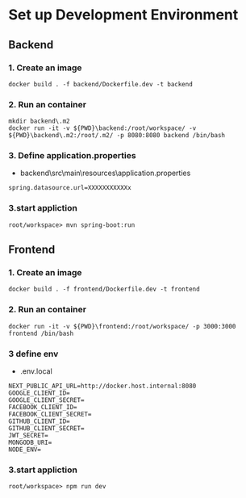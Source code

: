 # Set up Development Environment

## Backend

### 1. Create an image
```
docker build . -f backend/Dockerfile.dev -t backend
```

### 2. Run an container
```
mkdir backend\.m2
docker run -it -v ${PWD}\backend:/root/workspace/ -v ${PWD}\backend\.m2:/root/.m2/ -p 8080:8080 backend /bin/bash
```

### 3. Define application.properties

- backend\src\main\resources\application.properties
```
spring.datasource.url=XXXXXXXXXXXx
```

### 3.start appliction
```
root/workspace> mvn spring-boot:run
```

## Frontend


### 1. Create an image
```
docker build . -f frontend/Dockerfile.dev -t frontend
```

### 2. Run an container
```
docker run -it -v ${PWD}\frontend:/root/workspace/ -p 3000:3000 frontend /bin/bash
```


### 3 define env

- .env.local
```
NEXT_PUBLIC_API_URL=http://docker.host.internal:8080
GOOGLE_CLIENT_ID=
GOOGLE_CLIENT_SECRET=
FACEBOOK_CLIENT_ID=
FACEBOOK_CLIENT_SECRET=
GITHUB_CLIENT_ID=
GITHUB_CLIENT_SECRET=
JWT_SECRET=
MONGODB_URI=
NODE_ENV=
```

### 3.start appliction
```
root/workspace> npm run dev 
```
